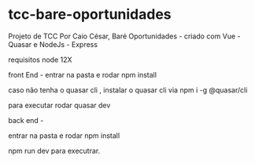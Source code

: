 # tcc-bare-oportunidades


Projeto de TCC Por Caio César, Baré Oportunidades - criado com Vue - Quasar e NodeJs - Express

requisitos node 12X

front End - 
entrar na pasta e rodar npm install 

caso não tenha o quasar cli , instalar o quasar cli via npm i -g @quasar/cli



para executar rodar quasar dev


back end - 

entrar na pasta e rodar npm install 


npm run dev para executrar.
